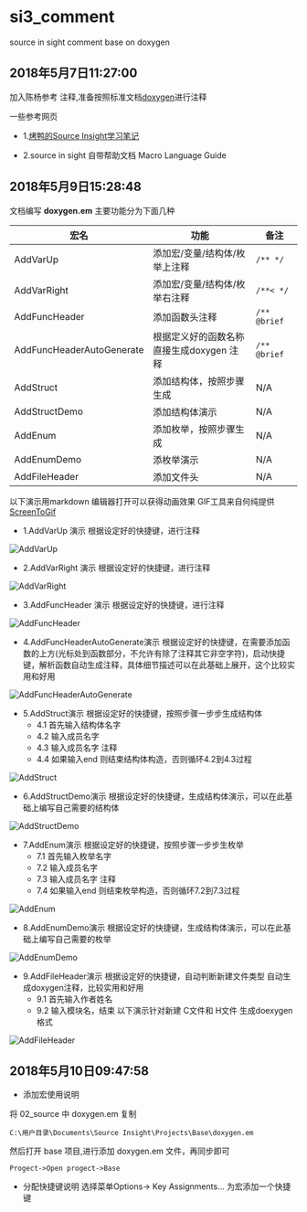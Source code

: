 # si3_comment
source in sight comment base on doxygen

## 2018年5月7日11:27:00

加入陈杨参考 注释,准备按照标准文档[doxygen](http://www.doxygen.nl/)进行注释

一些参考网页

- 1.[烤鸭的Source Insight学习笔记](https://blog.csdn.net/benkaoya/article/details/8296197)

- 2.source in sight 自带帮助文档 Macro Language Guide

## 2018年5月9日15:28:48

文档编写 **doxygen.em** 主要功能分为下面几种

| 宏名 | 功能 | 备注 |
|---|---|---|
| AddVarUp| 添加宏/变量/结构体/枚举上注释 | ```/** */``` |
| AddVarRight|添加宏/变量/结构体/枚举右注释|```/**< */``` |
| AddFuncHeader| 添加函数头注释| ```/** @brief ``` |
| AddFuncHeaderAutoGenerate| 根据定义好的函数名称直接生成doxygen 注释| ```/** @brief ``` |
| AddStruct| 添加结构体，按照步骤生成| N/A|
| AddStructDemo| 添加结构体演示| N/A|
| AddEnum| 添加枚举，按照步骤生成| N/A|
| AddEnumDemo| 添枚举演示| N/A|
| AddFileHeader| 添加文件头| N/A|

以下演示用markdown 编辑器打开可以获得动画效果
GIF工具来自何纯提供 [ScreenToGif](http://www.screentogif.com/?l=zh_cn)

- 1.AddVarUp 演示
根据设定好的快捷键，进行注释

![AddVarUp](05_image/AddVarUp.gif)


- 2.AddVarRight 演示
根据设定好的快捷键，进行注释

![AddVarRight](05_image/AddVarRight.gif)

- 3.AddFuncHeader 演示
根据设定好的快捷键，进行注释

![AddFuncHeader](05_image/AddFuncHeader.gif)

- 4.AddFuncHeaderAutoGenerate演示
根据设定好的快捷键，在需要添加函数的上方(光标处到函数部分，不允许有除了注释其它非空字符)，启动快捷键，解析函数自动生成注释，具体细节描述可以在此基础上展开，这个比较实用和好用

![AddFuncHeaderAutoGenerate](05_image/AddFuncHeaderAutoGenerate.gif)

- 5.AddStruct演示
根据设定好的快捷键，按照步骤一步步生成结构体
	- 4.1 首先输入结构体名字
    - 4.2 输入成员名字   	 
    - 4.3 输入成员名字 注释
    - 4.4 如果输入end 则结束结构体构造，否则循环4.2到4.3过程

![AddStruct](05_image/AddStruct.gif)

- 6.AddStructDemo演示
根据设定好的快捷键，生成结构体演示，可以在此基础上编写自己需要的结构体

![AddStructDemo](05_image/AddStructDemo.gif)

- 7.AddEnum演示
根据设定好的快捷键，按照步骤一步步生枚举
	- 7.1 首先输入枚举名字
    - 7.2 输入成员名字   	 
    - 7.3 输入成员名字 注释
    - 7.4 如果输入end 则结束枚举构造，否则循环7.2到7.3过程 

![AddEnum](05_image/AddEnum.gif)

- 8.AddEnumDemo演示
根据设定好的快捷键，生成结构体演示，可以在此基础上编写自己需要的枚举

![AddEnumDemo](05_image/AddEnumDemo.gif)

- 9.AddFileHeader演示
根据设定好的快捷键，自动判断新建文件类型 自动生成doxygen注释，比较实用和好用
	- 9.1 首先输入作者姓名
    - 9.2 输入模块名，结束
 以下演示针对新建 C文件和 H文件 生成doexygen格式

 ![AddFileHeader](05_image/AddFileHeader.gif) 	

## 2018年5月10日09:47:58

- 添加宏使用说明

将 02_source 中 doxygen.em 复制

```
C:\用户目录\Documents\Source Insight\Projects\Base\doxygen.em 
```
然后打开 base 项目,进行添加 doxygen.em 文件，再同步即可
```
Progect->Open progect->Base
```
- 分配快捷键说明
选择菜单Options-> Key Assignments... 为宏添加一个快捷键






